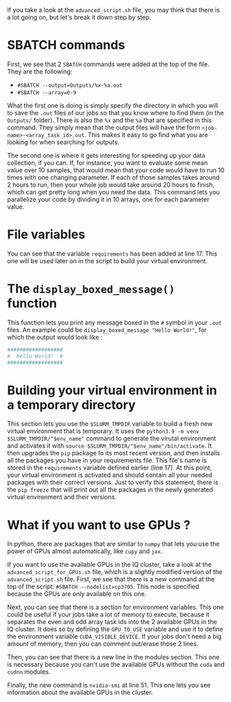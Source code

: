 If you take a look at the `advanced_script.sh` file, you may think that there is a lot going on, but let's break it down step by step.

# SBATCH commands
First, we see that 2 `SBATCH` commands were added at the top of the file. They are the following:
- `#SBATCH --output=Outputs/%x-%a.out`
- `#SBATCH --array=0-9`

What the first one is doing is simply specify the directory in which you will to save the `.out` files of our jobs so that you know where to find them (in the `Outputs/` folder). There is also the `%x` and the `%a` that are specified in this command. They simply mean that the output files will have the form `<job-name>-<array_task_id>.out`. This makes it easy to go find what you are looking for when searching for outputs.

The second one is where it gets interesting for speeding up your data collection, if you can. If, for instance, you want to evaluate some mean value over 10 samples, that would mean that your code would have to run 10 times with one changing parameter. If each of those samples takes around 2 hours to run, then your whole job would take around 20 hours to finish, which can get pretty long when you need the data. This command lets you parallelize your code by dividing it in 10 arrays, one for each parameter value.

# File variables
You can see that the variable `requirements` has been added at line 17. This one will be used later on in the script to build your virtual environment.

# The `display_boxed_message()` function
This function lets you print any message boxed in the `#` symbol in your `.out` files. An example could be `display_boxed_message "Hello World!"`, for which the output would look like :

```bash
##################
#  Hello World!  #
##################
```

# Building your virtual environment in a temporary directory
This section lets you use the `$SLURM_TMPDIR` variable to build a fresh new virtual environment that is temporary. It uses the `python3.9 -m venv $SLURM_TMPDIR/"$env_name"` command to generate the virutal environment and activates it with `source $SLURM_TMPDIR/"$env_name"/bin/activate`. It then upgrades the `pip` package to its most recent version, and then installs all the packages you have in your requirements file. This file's name is stored in the `requirements` variable defined earlier (line 17). At this point, your virtual environment is activated and should contain all your needed packages with their correct versions. Just to verify this statement, there is the `pip freeze` that will print out all the packages in the newly generated virtual environment and their versions.

# What if you want to use GPUs ?
In python, there are packages that are similar to `numpy` that lets you use the power of GPUs almost automatically, like `cupy` and `jax`.

If you want to use the available GPUs in the IQ cluster, take a look at the `advanced_script_for_GPUs.sh` file, which is a slightly modified version of the `advanced_script.sh` file. First, we see that there is a new command at the top of the script: `#SBATCH --nodelist=cp3705`. This node is specified because the GPUs are only available on this one.

Next, you can see that there is a section for environment variables. This one could be useful if your jobs take a lot of memory to execute, because it separates the even and odd array task ids into the 2 available GPUs in the IQ cluster. It does so by defining the `GPU_TO_USE` variable and use it to define the environment variable `CUDA_VISIBLE_DEVICE`. If your jobs don't need a big amount of memory, then you can comment out/erase those 2 lines.

Then, you can see that there is a new line in the modules section. This one is necessary because you can't use the available GPUs without the `cuda` and `cudnn` modules.

Finally, the new command is `nvidia-smi` at line 51. This one lets you see information about the available GPUs in the cluster.
